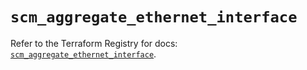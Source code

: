 # `scm_aggregate_ethernet_interface`

Refer to the Terraform Registry for docs: [`scm_aggregate_ethernet_interface`](https://registry.terraform.io/providers/paloaltonetworks/scm/1.0.2/docs/resources/aggregate_ethernet_interface).
